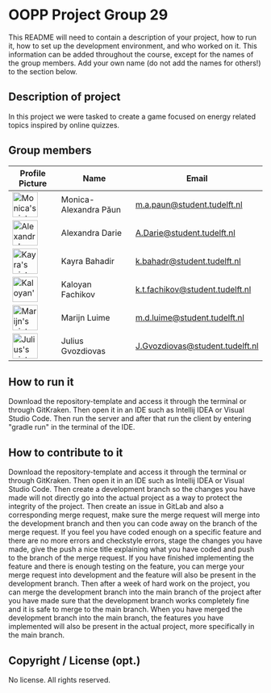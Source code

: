 # OOPP Project Group 29

This README will need to contain a description of your project, how to run it, how to set up the development environment, and who worked on it.
This information can be added throughout the course, except for the names of the group members.
Add your own name (do not add the names for others!) to the section below.

## Description of project

In this project we were tasked to create a game focused on energy related topics inspired by online quizzes.

## Group members

| Profile Picture | Name | Email |
|---|---|---|
| <img src="https://gitlab.ewi.tudelft.nl/uploads/-/system/user/avatar/4988/avatar.png?width=400" alt="Monica's picture" width="50"> | Monica-Alexandra Păun | m.a.paun@student.tudelft.nl |
| <img src="https://gitlab.ewi.tudelft.nl/uploads/-/system/user/avatar/4771/avatar.png?width=400" alt="Alexandra's picture" width="50"> | Alexandra Darie | A.Darie@student.tudelft.nl |
| <img src="https://gitlab.ewi.tudelft.nl/uploads/-/system/user/avatar/4879/avatar.png?width=400" alt="Kayra's picture" width="50"/> | Kayra Bahadir | k.bahadr@student.tudelft.nl|
| <img src="https://gitlab.ewi.tudelft.nl/uploads/-/system/user/avatar/4905/avatar.png?width=90" alt="Kaloyan's picture" width="50"/> | Kaloyan Fachikov | k.t.fachikov@student.tudelft.nl|
| <img src="https://gitlab.ewi.tudelft.nl/uploads/-/system/user/avatar/4779/avatar.png?width=400" alt="Marijn's picture" width="50"/> | Marijn Luime | m.d.luime@student.tudelft.nl|
| <img src="https://gitlab.ewi.tudelft.nl/uploads/-/system/user/avatar/4734/avatar.png" alt="Julius's picture" width="50"> | Julius Gvozdiovas | J.Gvozdiovas@student.tudelft.nl |

<!-- Instructions (remove once assignment has been completed -->
<!-- - Add (only!) your own name to the table above (use Markdown formatting) -->
<!-- - Mention your *student* email address -->
<!-- - Preferably add a recognizable photo, otherwise add your GitLab photo -->
<!-- - (please make sure the photos have the same size) --> 

## How to run it

Download the repository-template and access it through the terminal or through GitKraken. Then open it in an IDE such as 
Intellij IDEA or Visual Studio Code. Then run the server and after that run the client by entering "gradle run" in the terminal of the IDE.

## How to contribute to it

Download the repository-template and access it through the terminal or through GitKraken. Then open it in an IDE such as 
Intellij IDEA or Visual Studio Code. Then create a development branch so the changes you have made will not directly go 
into the actual project as a way to protect the integrity of the project. Then create an issue in GitLab and 
also a corresponding merge request, make sure the merge request will merge into the development branch and then you can
code away on the branch of the merge request. If you feel you have coded enough on a specific feature and 
there are no more errors and checkstyle errors, stage the changes you have made, 
give the push a nice title explaining what you have coded and push to the branch of the merge request.
If you have finished implementing the feature and there is enough testing on the feature, you can merge your merge request 
into development and the feature will also be present in the development branch. Then after a week of hard work on the project,
you can merge the development branch into the main branch of the project after you have made sure that the development branch
works completely fine and it is safe to merge to the main branch. When you have merged the development branch into the main branch,
the features you have implemented will also be present in the actual project, more specifically in the main branch.

## Copyright / License (opt.)

No license. All rights reserved.
